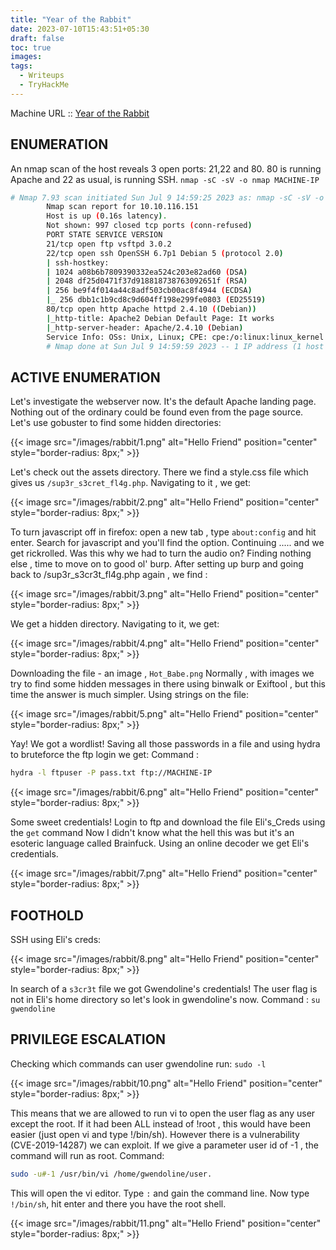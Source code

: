 ```yaml
---
title: "Year of the Rabbit"
date: 2023-07-10T15:43:51+05:30
draft: false
toc: true
images:
tags:
  - Writeups
  - TryHackMe
---
```

Machine URL :: [Year of the Rabbit](https://tryhackme.com/room/yearoftherabbit)
## ENUMERATION

An nmap scan of the host reveals 3 open ports: 21,22 and 80. 80 is running Apache and 22 as usual, is running SSH.
`nmap -sC -sV -o nmap MACHINE-IP`

```bash
# Nmap 7.93 scan initiated Sun Jul 9 14:59:25 2023 as: nmap -sC -sV -o nmap 10.10.116.151
        Nmap scan report for 10.10.116.151
        Host is up (0.16s latency).
        Not shown: 997 closed tcp ports (conn-refused)
        PORT STATE SERVICE VERSION
        21/tcp open ftp vsftpd 3.0.2
        22/tcp open ssh OpenSSH 6.7p1 Debian 5 (protocol 2.0)
        | ssh-hostkey: 
        | 1024 a08b6b7809390332ea524c203e82ad60 (DSA)
        | 2048 df25d0471f37d918818738763092651f (RSA)
        | 256 be9f4f014a44c8adf503cb00ac8f4944 (ECDSA)
        |_ 256 dbb1c1b9cd8c9d604ff198e299fe0803 (ED25519)
        80/tcp open http Apache httpd 2.4.10 ((Debian))
        |_http-title: Apache2 Debian Default Page: It works
        |_http-server-header: Apache/2.4.10 (Debian)
        Service Info: OSs: Unix, Linux; CPE: cpe:/o:linux:linux_kernel
        # Nmap done at Sun Jul 9 14:59:59 2023 -- 1 IP address (1 host up) scanned in 34.13 seconds
```

## ACTIVE ENUMERATION

Let's investigate the webserver now. It's the default Apache landing page. Nothing out of the ordinary could be found even from the page source.
Let's use gobuster to find some hidden directories:

{{< image src="/images/rabbit/1.png" alt="Hello Friend" position="center" style="border-radius: 8px;" >}}

Let's check out the assets directory. There we find a style.css file which gives us `/sup3r_s3cret_fl4g.php`. Navigating to it , we get:

{{< image src="/images/rabbit/2.png" alt="Hello Friend" position="center" style="border-radius: 8px;" >}}

To turn javascript off in firefox: open a new tab , type `about:config` and hit enter. Search for javascript and you'll find the option. Continuing ..... and we get rickrolled. Was this why we had to turn the audio on? Finding nothing else , time to move on to good ol' burp.
After setting up burp and going back to /sup3r_s3cr3t_fl4g.php again , we find :

{{< image src="/images/rabbit/3.png" alt="Hello Friend" position="center" style="border-radius: 8px;" >}}

We get a hidden directory. Navigating to it, we get:

{{< image src="/images/rabbit/4.png" alt="Hello Friend" position="center" style="border-radius: 8px;" >}}

Downloading the file - an image , `Hot_Babe.png`
Normally , with images we try to find some hidden messages in there using binwalk or Exiftool , but this time the answer is much simpler. Using strings on the file:

{{< image src="/images/rabbit/5.png" alt="Hello Friend" position="center" style="border-radius: 8px;" >}}

Yay! We got a wordlist! Saving all those passwords in a file and using hydra to bruteforce the ftp login we get:
Command : 
```bash
hydra -l ftpuser -P pass.txt ftp://MACHINE-IP
```

{{< image src="/images/rabbit/6.png" alt="Hello Friend" position="center" style="border-radius: 8px;" >}}

Some sweet credentials! Login to ftp and download the file Eli's_Creds using the `get` command
Now I didn't know what the hell this was but it's an esoteric language called Brainfuck. Using an online decoder we get Eli's credentials.

{{< image src="/images/rabbit/7.png" alt="Hello Friend" position="center" style="border-radius: 8px;" >}}
## FOOTHOLD
SSH using Eli's creds:

{{< image src="/images/rabbit/8.png" alt="Hello Friend" position="center" style="border-radius: 8px;" >}}

In search of a `s3cr3t` file we got Gwendoline's credentials! The user flag is not in Eli's home directory so let's look in gwendoline's now.
Command : `su gwendoline`


## PRIVILEGE ESCALATION
Checking which commands can user gwendoline run: `sudo -l`

{{< image src="/images/rabbit/10.png" alt="Hello Friend" position="center" style="border-radius: 8px;" >}}

This means that we are allowed to run vi to open the user flag as any user except the root. If it had been ALL instead of !root , this would have been easier (just open vi and type !/bin/sh). However there is a vulnerability (CVE-2019-14287) we can exploit. If we give a parameter user id of -1 , the command will run as root. Command: 
```bash 
sudo -u#-1 /usr/bin/vi /home/gwendoline/user.
```
This will open the vi editor. Type `:` and gain the command line. Now type `!/bin/sh`, hit enter and there you have the root shell.

{{< image src="/images/rabbit/11.png" alt="Hello Friend" position="center" style="border-radius: 8px;" >}}






